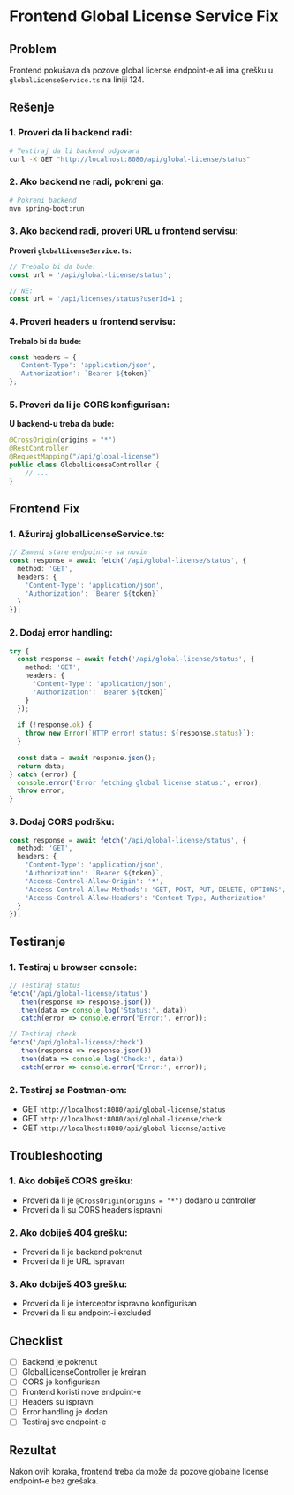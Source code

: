 # Frontend Global License Service Fix

## Problem
Frontend pokušava da pozove global license endpoint-e ali ima grešku u `globalLicenseService.ts` na liniji 124.

## Rešenje

### 1. **Proveri da li backend radi:**
```bash
# Testiraj da li backend odgovara
curl -X GET "http://localhost:8080/api/global-license/status"
```

### 2. **Ako backend ne radi, pokreni ga:**
```bash
# Pokreni backend
mvn spring-boot:run
```

### 3. **Ako backend radi, proveri URL u frontend servisu:**

**Proveri `globalLicenseService.ts`:**
```typescript
// Trebalo bi da bude:
const url = '/api/global-license/status';

// NE:
const url = '/api/licenses/status?userId=1';
```

### 4. **Proveri headers u frontend servisu:**

**Trebalo bi da bude:**
```typescript
const headers = {
  'Content-Type': 'application/json',
  'Authorization': `Bearer ${token}`
};
```

### 5. **Proveri da li je CORS konfigurisan:**

**U backend-u treba da bude:**
```java
@CrossOrigin(origins = "*")
@RestController
@RequestMapping("/api/global-license")
public class GlobalLicenseController {
    // ...
}
```

## Frontend Fix

### 1. **Ažuriraj globalLicenseService.ts:**

```typescript
// Zameni stare endpoint-e sa novim
const response = await fetch('/api/global-license/status', {
  method: 'GET',
  headers: {
    'Content-Type': 'application/json',
    'Authorization': `Bearer ${token}`
  }
});
```

### 2. **Dodaj error handling:**

```typescript
try {
  const response = await fetch('/api/global-license/status', {
    method: 'GET',
    headers: {
      'Content-Type': 'application/json',
      'Authorization': `Bearer ${token}`
    }
  });
  
  if (!response.ok) {
    throw new Error(`HTTP error! status: ${response.status}`);
  }
  
  const data = await response.json();
  return data;
} catch (error) {
  console.error('Error fetching global license status:', error);
  throw error;
}
```

### 3. **Dodaj CORS podršku:**

```typescript
const response = await fetch('/api/global-license/status', {
  method: 'GET',
  headers: {
    'Content-Type': 'application/json',
    'Authorization': `Bearer ${token}`,
    'Access-Control-Allow-Origin': '*',
    'Access-Control-Allow-Methods': 'GET, POST, PUT, DELETE, OPTIONS',
    'Access-Control-Allow-Headers': 'Content-Type, Authorization'
  }
});
```

## Testiranje

### 1. **Testiraj u browser console:**
```javascript
// Testiraj status
fetch('/api/global-license/status')
  .then(response => response.json())
  .then(data => console.log('Status:', data))
  .catch(error => console.error('Error:', error));

// Testiraj check
fetch('/api/global-license/check')
  .then(response => response.json())
  .then(data => console.log('Check:', data))
  .catch(error => console.error('Error:', error));
```

### 2. **Testiraj sa Postman-om:**
- GET `http://localhost:8080/api/global-license/status`
- GET `http://localhost:8080/api/global-license/check`
- GET `http://localhost:8080/api/global-license/active`

## Troubleshooting

### 1. **Ako dobiješ CORS grešku:**
- Proveri da li je `@CrossOrigin(origins = "*")` dodano u controller
- Proveri da li su CORS headers ispravni

### 2. **Ako dobiješ 404 grešku:**
- Proveri da li je backend pokrenut
- Proveri da li je URL ispravan

### 3. **Ako dobiješ 403 grešku:**
- Proveri da li je interceptor ispravno konfigurisan
- Proveri da li su endpoint-i excluded

## Checklist

- [ ] Backend je pokrenut
- [ ] GlobalLicenseController je kreiran
- [ ] CORS je konfigurisan
- [ ] Frontend koristi nove endpoint-e
- [ ] Headers su ispravni
- [ ] Error handling je dodan
- [ ] Testiraj sve endpoint-e

## Rezultat

Nakon ovih koraka, frontend treba da može da pozove globalne license endpoint-e bez grešaka.
